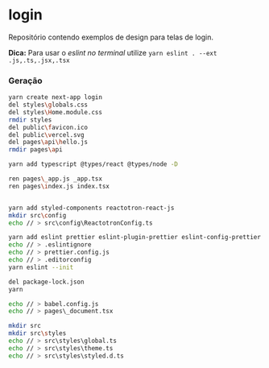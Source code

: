 # login
Repositório contendo exemplos de design para telas de login.

**Dica:** Para usar o _eslint no terminal_ utilize `yarn eslint . --ext .js,.ts,.jsx,.tsx`

### Geração
```bash
yarn create next-app login
del styles\globals.css
del styles\Home.module.css
rmdir styles
del public\favicon.ico
del public\vercel.svg
del pages\api\hello.js
rmdir pages\api

yarn add typescript @types/react @types/node -D

ren pages\_app.js _app.tsx
ren pages\index.js index.tsx


yarn add styled-components reactotron-react-js
mkdir src\config
echo // > src\config\ReactotronConfig.ts

yarn add eslint prettier eslint-plugin-prettier eslint-config-prettier eslint-plugin-import-helpers @types/styled-components -D
echo // > .eslintignore
echo // > prettier.config.js
echo // > .editorconfig
yarn eslint --init

del package-lock.json
yarn

echo // > babel.config.js
echo // > pages\_document.tsx

mkdir src
mkdir src\styles
echo // > src\styles\global.ts
echo // > src\styles\theme.ts
echo // > src\styles\styled.d.ts
```

